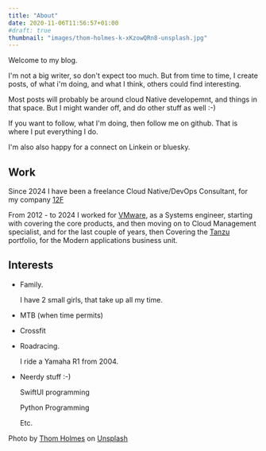 ```yaml
---
title: "About"
date: 2020-11-06T11:56:57+01:00
#draft: true
thumbnail: "images/thom-holmes-k-xKzowQRn8-unsplash.jpg"
---
```

Welcome to my blog.

I'm not a big writer, so don't expect too much. But from time to time, I create posts, of what i'm doing, and what I think, others could find interesting.

Most posts will probably be around cloud Native developemnt, and things in that space. But I might wander off, and do other stuff as well :-) 

If you want to follow, what I'm doing, then follow me on github. That is where I put everything I do.

I'm also also happy for a connect on Linkein or bluesky.

## Work

Since 2024 I have been a freelance Cloud Native/DevOps Consultant, for my company [12F](https://12f.dk)


From 2012 - to 2024 I worked for [VMware](https://www.vmware.com), as a Systems engineer, starting with covering the core products, and then moving on to Cloud Management specialist, and for the last couple of years, then Covering the [Tanzu](https://tanzu.vmware.com) portfolio, for the Modern applications business unit.


## Interests

- Family.

  I have 2 small girls, that take up all my time.
- MTB (when time permits)
- Crossfit
- Roadracing.

  I ride a Yamaha R1 from 2004.
- Neerdy stuff :-)

  SwiftUI programming

  Python Programming

  Etc.

<span>Photo by <a href="https://unsplash.com/@thomholmes?utm_source=unsplash&amp;utm_medium=referral&amp;utm_content=creditCopyText">Thom Holmes</a> on <a href="https://unsplash.com/s/photos/about?utm_source=unsplash&amp;utm_medium=referral&amp;utm_content=creditCopyText">Unsplash</a></span>
